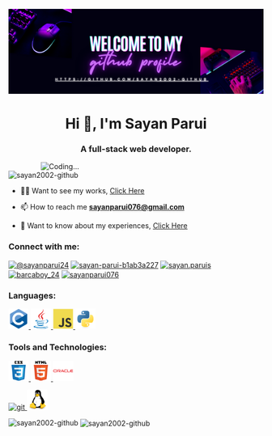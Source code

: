 ![logo](https://github.com/sayan2002-github/sayan2002-github/blob/main/github%20profile.png)

<h1 align="center">Hi 👋, I'm Sayan Parui</h1>
<h3 align="center">A full-stack web developer.</h3>

<img src="https://i.pinimg.com/originals/e4/26/70/e426702edf874b181aced1e2fa5c6cde.gif" alt="Coding..." align="right" width="440">

<p align="left"> <img src="https://komarev.com/ghpvc/?username=sayan2002-github&label=Profile%20views&color=0d1117&style=flat" alt="sayan2002-github" /> </p>

- 👨‍💻 Want to see my works, [Click Here](https://sayan2002-github.github.io/Portfolio_SayanParui/)

- 📫 How to reach me **sayanparui076@gmail.com**

- 📄 Want to know about my experiences, [Click Here](https://sayan2002-github.github.io/Portfolio_SayanParui/static/my%20CV.pdf)

<h3 align="left">Connect with me:</h3>
<p align="left">
<a href="https://twitter.com/@sayanparui24" target="blank"><img align="center" src="https://raw.githubusercontent.com/rahuldkjain/github-profile-readme-generator/master/src/images/icons/Social/twitter.svg" alt="@sayanparui24" height="30" width="40" /></a>
<a href="https://linkedin.com/in/sayan-parui-b1ab3a227" target="blank"><img align="center" src="https://raw.githubusercontent.com/rahuldkjain/github-profile-readme-generator/master/src/images/icons/Social/linked-in-alt.svg" alt="sayan-parui-b1ab3a227" height="30" width="40" /></a>
<a href="https://fb.com/sayan.paruis" target="blank"><img align="center" src="https://raw.githubusercontent.com/rahuldkjain/github-profile-readme-generator/master/src/images/icons/Social/facebook.svg" alt="sayan.paruis" height="30" width="40" /></a>
<a href="https://instagram.com/barcaboy_24" target="blank"><img align="center" src="https://raw.githubusercontent.com/rahuldkjain/github-profile-readme-generator/master/src/images/icons/Social/instagram.svg" alt="barcaboy_24" height="30" width="40" /></a>
<a href="https://auth.geeksforgeeks.org/user/sayanparui076" target="blank"><img align="center" src="https://raw.githubusercontent.com/rahuldkjain/github-profile-readme-generator/master/src/images/icons/Social/geeks-for-geeks.svg" alt="sayanparui076" height="30" width="40" /></a>
</p>

<h3 align="left">Languages:</h3>
<p align="left"><a href="https://www.cprogramming.com/" target="_blank" rel="noreferrer"> <img src="https://raw.githubusercontent.com/devicons/devicon/master/icons/c/c-original.svg" alt="c" width="40" height="40"/> </a> </a> <a href="https://www.java.com" target="_blank" rel="noreferrer"> <img src="https://raw.githubusercontent.com/devicons/devicon/master/icons/java/java-original.svg" alt="java" width="40" height="40"/> </a> <a href="https://developer.mozilla.org/en-US/docs/Web/JavaScript" target="_blank" rel="noreferrer"> <img src="https://raw.githubusercontent.com/devicons/devicon/master/icons/javascript/javascript-original.svg" alt="javascript" width="40" height="40"/> </a> <a href="https://www.python.org" target="_blank" rel="noreferrer"> <img src="https://raw.githubusercontent.com/devicons/devicon/master/icons/python/python-original.svg" alt="python" width="40" height="40"/> </a></p>

<h3 align="left">Tools and Technologies:</h3>
<p align="left"> <a href="https://www.w3schools.com/css/" target="_blank" rel="noreferrer"> <img src="https://raw.githubusercontent.com/devicons/devicon/master/icons/css3/css3-original-wordmark.svg" alt="css3" width="40" height="40"/> </a> <a href="https://www.w3.org/html/" target="_blank" rel="noreferrer"> <img src="https://raw.githubusercontent.com/devicons/devicon/master/icons/html5/html5-original-wordmark.svg" alt="html5" width="40" height="40"/> </a> <a href="https://www.oracle.com/" target="_blank" rel="noreferrer"> <img src="https://raw.githubusercontent.com/devicons/devicon/master/icons/oracle/oracle-original.svg" alt="oracle" width="40" height="40"/> </a>

<a href="https://git-scm.com/" target="_blank" rel="noreferrer"> <img src="https://www.vectorlogo.zone/logos/git-scm/git-scm-icon.svg" alt="git" width="40" height="40"/> </a> <a href="https://www.linux.org/" target="_blank" rel="noreferrer"> <img src="https://raw.githubusercontent.com/devicons/devicon/master/icons/linux/linux-original.svg" alt="linux" width="40" height="40"/> </a></p>

<p><img align="left" src="https://github-readme-stats.vercel.app/api/top-langs?username=sayan2002-github&show_icons=true&theme=dark&bg_color=0d1117&locale=en&layout=compact" alt="sayan2002-github" /></p>

<p>&nbsp;<img align="center" src="https://github-readme-stats.vercel.app/api?username=sayan2002-github&show_icons=true&theme=dark&bg_color=0d1117&locale=en" alt="sayan2002-github" /></p>
